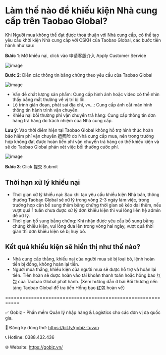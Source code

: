 # Làm thế nào để khiếu kiện Nhà cung cấp trên Taobao Global?
Khi Người mua không thể đạt được thoả thuận với Nhà cung cấp, có thể tạo yêu cầu khởi kiện Nhà cung cấp với CSKH của Taobao Global, các bước tiến hành như sau:

**Bước 1**: Mở khiếu nại, click vào 申请客服介入 Apply Customer Service

![image](https://github.com/gobizvn/gobiz-docs/assets/137056249/ad311c0b-c3ad-4ad7-bbd8-67ec7bcf44b3)

**Bước 2**: Điền các thông tin bằng chứng theo yêu cầu của Taobao Global

![image](https://github.com/gobizvn/gobiz-docs/assets/137056249/3e0dc400-d8fa-482e-bb15-e36d25e94bff)

-	Vấn đề chất lượng sản phẩm: Cung cấp hình ảnh hoặc video có thể nhìn thấy bằng mắt thường về vị trí bị lỗi.
-	Lộ trình gián đoạn, phát sai địa chỉ, vv…: Cung cấp ảnh cắt màn hình thông tin hành trình vận chuyển.
-	Khiếu nại bồi thường phí vận chuyển trả hàng: Cung cấp thông tin đơn hàng trả hàng do trách nhiệm của Nhà cung cấp.

**Lưu ý**: Vào thời điểm hiện tại Taobao Global không hỗ trợ hình thức hoàn bảo hiểm phí vận chuyển 运费险 do Nhà cung cấp mua, nên trong trường hợp không đạt được hoàn tiền phí vận chuyển trả hàng có thể khiếu kiện và sẽ do Taobao Global phán xét việc bồi thường cước phí.
  
![image](https://github.com/gobizvn/gobiz-docs/assets/137056249/a0785d6b-2303-48e1-aaf4-15875cc2bf0d)

**Bước 3**: Click 提交 Submit

## Thời hạn xử lý khiếu nại
- Thời gian xử lý khiếu nại: Sau khi tạo yêu cầu khiếu kiện Nhà bán, thông thường Taobao Global sẽ xử lý trong vòng 2-3 ngày làm việc, trong trường hợp cần bổ sung thêm bằng chứng thời gian sẽ kéo dài thêm, nếu vượt quá 1 tuần chưa được xử lý đơn khiếu kiện thì vui lòng liên hệ admin để xử lý.
- Thời gian bổ sung bằng chứng: Khi nhận được yêu cầu bổ sung bằng chứng khiếu kiện, vui lòng đưa lên trong vòng hai ngày, vượt quá thời gian thì đơn khiếu kiện sẽ bị huỷ bỏ.
## Kết quả khiếu kiện sẽ hiển thị như thế nào?
- Nhà cung cấp thắng, khiếu nại của người mua sẽ bị loại bỏ, lệnh hoàn tiền bị đóng, không hoàn lại tiền.
- Người mua thắng, khiếu kiện của người mua sẽ được hỗ trợ và hoàn lại tiền. Tiền hoàn sẽ được hoàn vào tài khoản thanh toán hoặc hồng bao 红包 của Taobao Global phát hành. (Xem hướng dẫn ở bài Bồi thường nền tảng Taobao Global để tra tiền Hồng bao 红包 hoàn về）


===========================================================

✅ Gobiz - Phần mềm Quản lý nhập hàng & Logistics cho các đơn vị đa quốc gia.

📌 Đăng ký dùng thử: https://bit.ly/gobiz-tuvan

📞 Hotline: 0388.432.436

🌐 Website: https://gobiz.vn/

 
